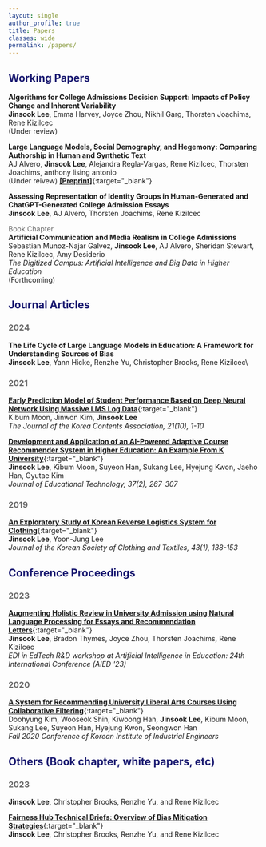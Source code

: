 ```yaml
---
layout: single
author_profile: true
title: Papers
classes: wide
permalink: /papers/
---
```


<style>
r { color: Red }
o { color: Orange }
dgr { color: DimGrey }
mdb { color: MidnightBlue }
</style>

## <mdb>Working Papers</mdb>

**Algorithms for College Admissions Decision Support: Impacts of Policy Change and Inherent Variability**\
**Jinsook Lee**, Emma Harvey, Joyce Zhou, Nikhil Garg, Thorsten Joachims, Rene Kizilcec\
(Under review)

**Large Language Models, Social Demography, and Hegemony: Comparing Authorship in Human and Synthetic Text**\
AJ Alvero, **Jinsook Lee**, Alejandra Regla-Vargas, Rene Kizilcec, Thorsten Joachims, anthony lising antonio\
(Under reivew) [**[Preprint]**](https://osf.io/preprints/socarxiv/qfx4a){:target="_blank"}

**Assessing Representation of Identity Groups in Human-Generated and ChatGPT-Generated College Admission Essays**\
**Jinsook Lee**, AJ Alvero, Thorsten Joachims, Rene Kizilcec

<dgr>Book Chapter</dgr>\
**Artificial Communication and Media Realism in College Admissions**\
Sebastian Munoz-Najar Galvez, **Jinsook Lee**, AJ Alvero, Sheridan Stewart, Rene Kizilcec, Amy Desiderio\
*The Digitized Campus: Artificial Intelligence and Big Data in Higher Education*\
(Forthcoming)


## <mdb>Journal Articles</mdb>
### <dgr>2024</dgr>
**The Life Cycle of Large Language Models in Education: A Framework for Understanding Sources of Bias**\
**Jinsook Lee**, Yann Hicke, Renzhe Yu, Christopher Brooks, Rene Kizilcec\

### <dgr>2021</dgr>
[**Early Prediction Model of Student Performance Based on Deep Neural Network Using Massive LMS Log Data**](https://koreascience.kr/article/JAKO202131541825407.page){:target="_blank"}\
Kibum Moon, Jinwon Kim, **Jinsook Lee**\
*The Journal of the Korea Contents Association, 21(10), 1-10*

[**Development and Application of an AI-Powered Adaptive Course Recommender System in Higher Education: An Example From K University**](https://www.researchgate.net/publication/352876624_Development_and_Application_of_an_AI-Powered_Adaptive_Course_Recommender_System_in_Higher_Education_An_Example_from_K_University){:target="_blank"}\
**Jinsook Lee**, Kibum Moon, Suyeon Han, Sukang Lee, Hyejung Kwon, Jaeho Han, Gyutae Kim\
*Journal of Educational Technology, 37(2), 267-307*

### <dgr>2019</dgr>
[**An Exploratory Study of Korean Reverse Logistics System for Clothing**](https://koreascience.kr/article/JAKO201912761598869.pdf){:target="_blank"}\
**Jinsook Lee**, Yoon-Jung Lee\
*Journal of the Korean Society of Clothing and Textiles, 43(1), 138-153*

## <mdb>Conference Proceedings</mdb>
### <dgr>2023</dgr>
[**Augmenting Holistic Review in University Admission using Natural Language Processing for Essays and Recommendation Letters**](https://arxiv.org/pdf/2306.17575.pdf){:target="_blank"}\
**Jinsook Lee**, Bradon Thymes, Joyce Zhou, Thorsten Joachims, Rene Kizilcec\
*EDI in EdTech R&D workshop at Artificial Intelligence in Education: 24th International Conference (AIED '23)*

### <dgr>2020</dgr>
[**A System for Recommending University Liberal Arts Courses Using Collaborative Filtering**](https://www.dbpia.co.kr/Journal/articleDetail?nodeId=NODE10505801){:target="_blank"}\
Doohyung Kim, Wooseok Shin, Kiwoong Han, **Jinsook Lee**, Kibum Moon, Sukang Lee, Suyeon Han, Hyejung Kwon, Seongwon Han\
*Fall 2020 Conference of Korean Institute of Industrial Engineers*

## <mdb>Others (Book chapter, white papers, etc)</mdb>
### <dgr>2023</dgr>
**Jinsook Lee**, Christopher Brooks, Renzhe Yu, and Rene Kizilcec

[**Fairness Hub Technical Briefs: Overview of Bias Mitigation Strategies**](https://osf.io/jtb5n){:target="_blank"}\
**Jinsook Lee**, Christopher Brooks, Renzhe Yu, and Rene Kizilcec

